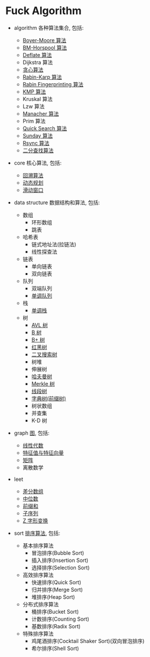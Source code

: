 # Fuck Algorithm

- algorithm
  各种算法集合, 包括:
  - [Boyer-Moore 算法](src/algorithm/bm/bm.md)
  - [BM-Horspool 算法](src/algorithm/bm/bmh.md)
  - [Deflate 算法](src/algorithm/deflate/deflate.md)
  - Dijkstra 算法
  - [贪心算法](src/algorithm/greedy/greedy.md)
  - [Rabin-Karp 算法](src/algorithm/karp/rabinKarp.md)
  - [Rabin Fingerprinting 算法](src/algorithm/karp/rabinFingerprinting.md)
  - [KMP 算法](src/algorithm/kmp/KMP.md)
  - Kruskal 算法
  - Lzw 算法
  - [Manacher 算法](src/algorithm/manacher/manacher.md)
  - Prim 算法
  - [Quick Search 算法](src/algorithm/qs/qs.md)
  - [Sunday 算法](src/algorithm/qs/sunday.md)
  - [Rsync 算法](src/algorithm/rsync/rsync.md)
  - [二分查找算法](src/algorithm/search/binary/binary.md)

- core
  核心算法, 包括: 
  - [回溯算法](src/core/backtrack/backtrack.md)
  - [动态规划](src/core/dp/dp.md)
  - [滑动窗口](src/core/slide/slide.md)
  
- data structure
  数据结构和算法, 包括:
  - 数组
    - 环形数组
    - 跳表
  - 哈希表
    - 链式地址法(拉链法)
    - 线性探查法
  - 链表
    - 单向链表
    - 双向链表
  - 队列
    - 双端队列
    - [单调队列](src/data_structure/queue/monotonic/monotonic.md)
  - 栈
    - [单调栈](src/data_structure/stack/stack.md)
  - 树
    - [AVL 树](src/data_structure/tree/bbt/avl/AVL.md)
    - [B 树](src/data_structure/tree/bbt/b/B.md)
    - [B+ 树](src/data_structure/tree/bbt/b_add/b+.md)
    - [红黑树](src/data_structure/tree/bbt/red/RED.md)
    - [二叉搜索树](src/data_structure/tree/bst/BST.md)
    - 树堆
    - 伸展树
    - [哈夫曼树](src/data_structure/tree/other/huff/huff.md)
    - [Merkle 树](src/data_structure/tree/other/merkle/merkle.md)
    - [线段树](src/data_structure/tree/other/segment/segment.md)
    - [字典树(前缀树)](src/data_structure/tree/other/trie/trie.md)
    - 树状数组
    - 并查集
    - K-D 树

- graph 
  [图](src/graph/graph.md), 包括:
  - [线性代数](src/graph/matrix/algebra.md)
  - [特征值与特征向量](src/graph/matrix/eigen.md)
  - [矩阵](src/graph/matrix/matrix.md)
  - 离散数学

- leet
  - [差分数组](src/leet/docs/difference.md)
  - [中位数](src/leet/docs/median.md)
  - [前缀和](src/leet/docs/prefix.md)
  - [子序列](src/leet/docs/subsequence.md)
  - [Z 字形变换](src/leet/docs/zigzag.md)

- sort
  [排序算法](src/sort/sort.md), 包括:
  - 基本排序算法
    - 冒泡排序(Bubble Sort)
    - 插入排序(Insertion Sort)
    - 选择排序(Selection Sort)
  - 高效排序算法
    - 快速排序(Quick Sort)
    - 归并排序(Merge Sort)
    - 堆排序(Heap Sort)
  - 分布式排序算法
    - 桶排序(Bucket Sort)
    - 计数排序(Counting Sort)
    - 基数排序(Radix Sort)
  - 特殊排序算法
    - 鸡尾酒排序(Cocktail Shaker Sort)(双向冒泡排序)
    - 希尔排序(Shell Sort)
